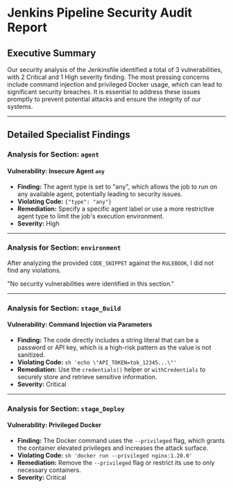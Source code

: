 # Jenkins Pipeline Security Audit Report

## Executive Summary
Our security analysis of the Jenkinsfile identified a total of 3 vulnerabilities, with 2 Critical and 1 High severity finding. The most pressing concerns include command injection and privileged Docker usage, which can lead to significant security breaches. It is essential to address these issues promptly to prevent potential attacks and ensure the integrity of our systems.

---

## Detailed Specialist Findings
### Analysis for Section: `agent`

#### Vulnerability: Insecure Agent `any`
- **Finding:** The agent type is set to "any", which allows the job to run on any available agent, potentially leading to security issues.
- **Violating Code:** `{"type": "any"}`
- **Remediation:** Specify a specific agent label or use a more restrictive agent type to limit the job's execution environment.
- **Severity:** High

---

### Analysis for Section: `environment`

After analyzing the provided `CODE_SNIPPET` against the `RULEBOOK`, I did not find any violations.

"No security vulnerabilities were identified in this section."

---

### Analysis for Section: `stage_Build`

#### Vulnerability: Command Injection via Parameters
- **Finding:** The code directly includes a string literal that can be a password or API key, which is a high-risk pattern as the value is not sanitized.
- **Violating Code:** `sh 'echo \"API_TOKEN=tok_12345...\"'`
- **Remediation:** Use the `credentials()` helper or `withCredentials` to securely store and retrieve sensitive information.
- **Severity:** Critical

---

### Analysis for Section: `stage_Deploy`

#### Vulnerability: Privileged Docker
- **Finding:** The Docker command uses the `--privileged` flag, which grants the container elevated privileges and increases the attack surface.
- **Violating Code:** `sh 'docker run --privileged nginx:1.20.0'`
- **Remediation:** Remove the `--privileged` flag or restrict its use to only necessary containers.
- **Severity:** Critical